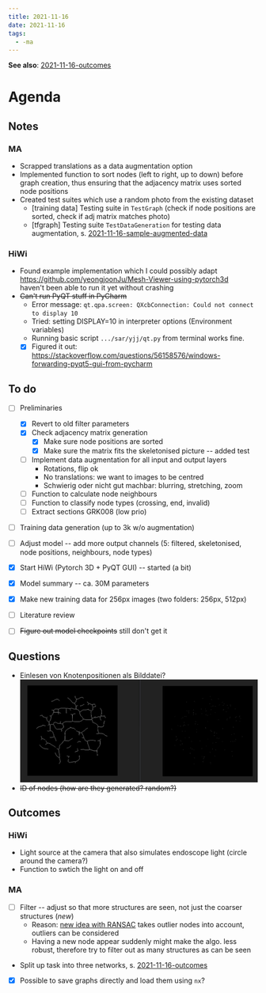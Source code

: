 ```yaml
---
title: 2021-11-16
date: 2021-11-16
tags:
  - -ma
---
```


**See also**: [2021-11-16-outcomes](private/2021-11-16-outcomes.md)

# Agenda


## Notes
### MA
* Scrapped translations as a data augmentation option
* Implemented function to sort nodes (left to right, up to down) before graph creation, thus ensuring that the adjacency matrix uses sorted node positions
* Created test suites which use a random photo from the existing dataset
	* [training data] Testing suite in `TestGraph` (check if node positions are sorted, check if adj matrix matches photo)
	* [tfgraph] Testing suite `TestDataGeneration` for testing data augmentation, s. [2021-11-16-sample-augmented-data](unlisted/minutes/2021-11/2021-11-16-sample-augmented-data.md)

### HiWi
* Found example implementation which I could possibly adapt  
	https://github.com/yeongjoonJu/Mesh-Viewer-using-pytorch3d  
	haven't been able to run it yet without crashing
* ~~Can't run PyQT stuff in PyCharm~~
	* Error message:
		``qt.qpa.screen: QXcbConnection: Could not connect to display 10``
	* Tried: setting DISPLAY=10 in interpreter options (Environment variables)
	* Running basic script `.../sar/yjj/qt.py` from terminal works fine.
	* [x] Figured it out: https://stackoverflow.com/questions/56158576/windows-forwarding-pyqt5-gui-from-pycharm

## To do
* [ ] Preliminaries
	* [x] Revert to old filter parameters
	* [x] Check adjacency matrix generation
		* [x] Make sure node positions are sorted
		* [x] Make sure the matrix fits the skeletonised picture -- added test
	* [ ] Implement data augmentation for all input and output layers
		* Rotations, flip ok
		* No translations: we want to images to be centred
		* Schwierig oder nicht gut machbar: blurring, stretching, zoom
	* [ ] Function to calculate node neighbours
	* [ ] Function to classify node types (crossing, end, invalid)
	* [ ] Extract sections GRK008 (low prio)
* [ ] Training data generation (up to 3k w/o augmentation)
* [ ] Adjust model -- add more output channels (5: filtered, skeletonised, node positions, neighbours, node types)
* [x] Start HiWi (Pytorch 3D + PyQT GUI) -- started (a bit)
* [x] Model summary -- ca. 30M parameters 
* [x] Make new training data for 256px images (two folders: 256px, 512px)
* [ ] Literature review
* [ ] ~~Figure out model checkpoints~~ still don't get it


## Questions
* Einlesen von Knotenpositionen als Bilddatei?  
	![](/_img/2021-11-16-skeleton-and-node-pos.png)
* ~~ID of nodes (how are they generated? random?)~~


## Outcomes
### HiWi
* Light source at the camera that also simulates endoscope light (circle around the camera?)
* Function to swtich the light on and off

### MA
* [ ] Filter -- adjust so that more structures are seen, not just the coarser structures (*new*)
	* Reason: [new idea with RANSAC](private/2021-11-16-graph-loop-closing.md) takes outlier nodes into account, outliers can be considered
	* Having a new node appear suddenly might make the algo. less robust, therefore try to filter out as many structures as can be seen
* Split up task into three networks, s. [2021-11-16-outcomes](private/2021-11-16-outcomes.md)
* [x] Possible to save graphs directly and load them using `nx`?